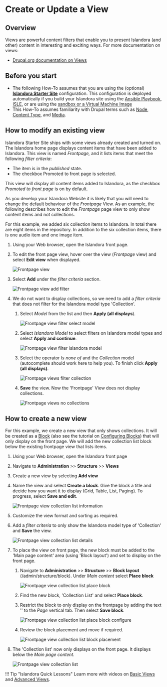 # Create or Update a View

## Overview

Views are powerful content filters that enable you to present Islandora (and other) content in interesting and exciting ways. For more documentation on views:

- [Drupal.org documentation on Views](https://www.drupal.org/docs/8/core/modules/views)


## Before you start

- The following How-To assumes that you are using the (optional) **[Islandora Starter Site](https://github.com/Islandora/islandora-starter-site)** configuration. This configuration is deployed automatically if you build your Islandora site using the [Ansible Playbook](../installation/playbook.md), [ISLE](../installation/docker/docker-introduction.md), or are using the [sandbox or a Virtual Machine Image](https://sandbox.islandora.ca/)
- This How-To assumes familiarity with Drupal terms such as [Node](https://www.drupal.org/docs/7/nodes-content-types-and-fields/about-nodes), [Content Type](https://www.drupal.org/docs/7/nodes-content-types-and-fields/working-with-content-types-and-fields-drupal-7-and-later), and [Media](https://www.drupal.org/docs/8/core/modules/media).

## How to modify an existing view

Islandora Starter Site ships with some views already created and turned on. The Islandora home page displays content items that have been added to Islandora. This view is named _Frontpage,_ and it lists items that meet the following _filter criteria_:

- The item is in the _published_ state.
- The checkbox Promoted to front page is selected.

This view will display all content items added to Islandora, as the checkbox _Promoted to front page_ is on by default.

As you develop your Islandora Website it is likely that you will need to change the default behaviour of the _Frontpage_ View. As an example, the following describes how to edit the _Frontpage_ page view to only show content items and not collections.

For this example, we added six collection items to Islandora. In total there are eight items in the repository. In addition to the six collection items, there is one audio item and one image item.

1. Using your Web browser, open the Islandora front page.
2. To edit the front page view, hover over the view (_Frontpage_ view) and select **Edit view** when displayed.

    ![Frontpage view](../assets/frontpage_view_all_eight.png)
    
3. Select **Add** under the _filter criteria_ section.

    ![Frontpage view add filter](../assets/frontpage_view_add_filter.png)

4. We do not want to display collections, so we need to add a _filter criteria_ that does not filter for the Islandora model type 'Collection'.
    1. Select _Model_ from the list and then **Apply (all displays**).

        ![Frontpage view filter select model](../assets/frontpage_view_add_filter_select_model.png)
        
    2. Select _Islandora Model_ to select filters on Islandora model types and select **Apply and continue**.

        ![Frontpage view filter islandora model](../assets/frontpage_view_add_filter_select_model_islandora.png)
        
    3. Select the operator _Is none of_ and the _Collection_ model (autocomplete should work here to help you). To finish click **Apply (all displays)**.

        ![Frontpage views filter collection](../assets/frontpage_view_add_filter_collection.png)
        
    4. **Save** the view. Now the 'Frontpage' View does not display collections.

        ![Frontpage views no collections](../assets/frontpage_view_no_collections.png)

## How to create a new view

For this example, we create a new view that only shows collections. It will be created as a [Block](https://www.drupal.org/docs/core-modules-and-themes/core-modules/block-module/managing-blocks) (also see the tutorial on [Configuring Blocks](../tutorials/blocks.md)) that will only display on the front page. We will add the new collection list block below the existing frontpage view that lists items.

1.	Using your Web browser, open the Islandora front page
2.	Navigate to **Administration** >> **Structure** >> **Views**
3.	Create a new view by selecting **Add view**
4.	Name the view and select **Create a block**. Give the block a title and decide how you want it to display (Grid, Table, List, Paging). To progress, select **Save and edit**.

    ![Frontpage view collection list information](../assets/frontpage_view_collection_list_info.png)
5.	Customize the view format and sorting as required.
6.	Add a _filter criteria_ to only show the Islandora model type of 'Collection' and **Save** the view.

    ![Frontpage view collection list details](../assets/frontpage_view_collection_list_details.png)
7.	To place the view on front page, the new block must be added to the 'Main page content' area (using 'Block layout') and set to display on the front page.
    1. Navigate to **Administration** >> **Structure** >> **Block layout** (/admin/structure/block). Under _Main content_ select **Place block**

        ![Frontpage view collection list place block](../assets/frontpage_view_collection_list_place_block.png)
    2.	Find the new block, 'Collection List' and select **Place block**.
    3.	Restrict the block to only display on the frontpage by adding the text '<front>' to the _Page_ vertical tab. Then select **Save block**.

        ![Frontpage view collection list place block configure](../assets/frontpage_view_collection_list_place_block_configure.png)
    4.	Review the block placement and move if required.

        ![Frontpage view collection list block placement](../assets/frontpage_view_collection_list_block_placement.png)
8. The 'Collection list' now only displays on the front page. It displays below the _Main page content_.

    ![Frontpage view collection list](../assets/frontpage_view_collection_list.png)

!!! Tip "Islandora Quick Lessons"
    Learn more with videos on [Basic Views](https://youtu.be/Ge14g8nBUBQ) and [Advanced Views](https://youtu.be/inPRZeQGnKI).
